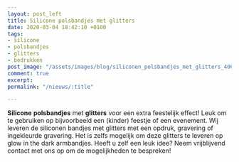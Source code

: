 ```yaml
---
layout: post_left
title: Silicone polsbandjes met glitters
date: 2020-03-04 18:42:10 +0100
tags:
- silicone
- polsbandjes
- glitters
- bedrukken
post_image: "/assets/images/blog/siliconen_polsbandjes_met_glitters_400"
comment: true
excerpt: 
permalink: "/nieuws/:title"

---
```

<p><strong>Silicone</strong> <strong>polsbandjes</strong> met <strong>glitters</strong> voor een extra feestelijk effect! Leuk om te gebruiken op bijvoorbeeld een (kinder) feestje of een evenement. Wij leveren de siliconen bandjes met glitters met een opdruk, gravering of ingekleurde gravering. Het is zelfs mogelijk om deze glitters te leveren op glow in the dark armbandjes. Heeft u zelf een leuk idee? Neem vrijblijvend contact met ons op om de mogelijkheden te bespreken!</p>